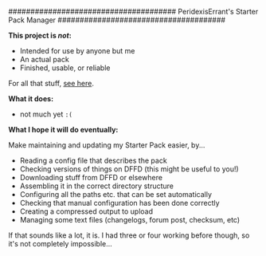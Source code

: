 ######################################
PeridexisErrant's Starter Pack Manager
######################################

**This project is *not*:**

- Intended for use by anyone but me
- An actual pack
- Finished, usable, or reliable

For all that stuff, [see here](http://www.bay12forums.com/smf/index.php?topic=126076).

**What it does:**

- not much yet `:(`

**What I hope it will do eventually:**

Make maintaining and updating my Starter Pack easier, by...

- Reading a config file that describes the pack
- Checking versions of things on DFFD (this might be useful to you!)
- Downloading stuff from DFFD or elsewhere
- Assembling it in the correct directory structure
- Configuring all the paths etc. that can be set automatically
- Checking that manual configuration has been done correctly
- Creating a compressed output to upload
- Managing some text files (changelogs, forum post, checksum, etc)

If that sounds like a lot, it is.  I had three or four working before
though, so it's not completely impossible...

